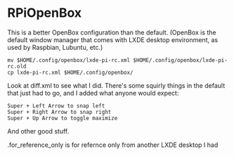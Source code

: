 # RPiOpenBox

This is a better OpenBox configuration than the default. (OpenBox is the default window manager that comes with LXDE desktop environment, as used by Raspbian, Lubuntu, etc.)

    mv $HOME/.config/openbox/lxde-pi-rc.xml $HOME/.config/openbox/lxde-pi-rc.old
    cp lxde-pi-rc.xml $HOME/.config/openbox/

Look at diff.xml to see what I did. There's some squirly things in the default that just had to go, and I added what anyone would expect: 

    Super + Left Arrow to snap left
    Super + Right Arrow to snap right
    Super + Up Arrow to toggle maximize

And other good stuff.

.for_reference_only is for refernce only from another LXDE desktop I had
